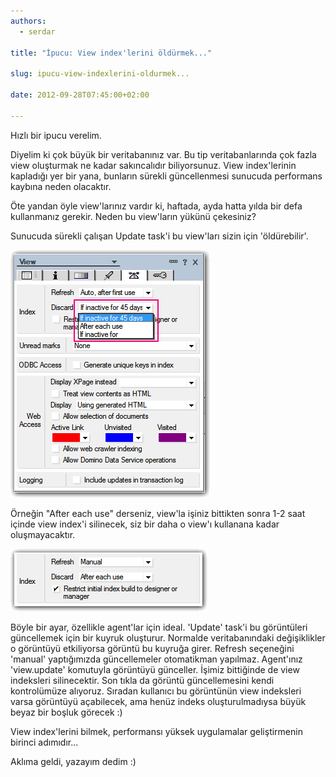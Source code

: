 ```yaml
---
authors:
  - serdar

title: "İpucu: View index'lerini öldürmek..."

slug: ipucu-view-indexlerini-oldurmek...

date: 2012-09-28T07:45:00+02:00

---
```


Hızlı bir ipucu verelim.

Diyelim ki çok büyük bir veritabanınız var. Bu tip veritabanlarında çok fazla view oluşturmak ne kadar sakıncalıdır biliyorsunuz. View index'lerinin kapladığı yer bir yana, bunların sürekli güncellenmesi sunucuda performans kaybına neden olacaktır.
<!-- more -->
Öte yandan öyle view'larınız vardır ki, haftada, ayda hatta yılda bir defa kullanmanız gerekir. Neden bu view'ların yükünü çekesiniz?

Sunucuda sürekli çalışan Update task'i bu view'ları sizin için 'öldürebilir'.

![Image:İpucu: View index’lerini öldürmek...](../../images/imported/ipucu-view-indexlerini-oldurmek-M2.gif)

Örneğin "After each use" derseniz, view'la işiniz bittikten sonra 1-2 saat içinde view index'i silinecek, siz bir daha o view'ı kullanana kadar oluşmayacaktır.

![Image:İpucu: View index’lerini öldürmek...](../../images/imported/ipucu-view-indexlerini-oldurmek-M3.gif)

Böyle bir ayar, özellikle agent'lar için ideal. 'Update' task'i bu görüntüleri güncellemek için bir kuyruk oluşturur. Normalde veritabanındaki değişiklikler o görüntüyü etkiliyorsa görüntü bu kuyruğa girer. Refresh seçeneğini 'manual' yaptığımızda güncellemeler otomatikman yapılmaz. Agent'ınız 'view.update' komutuyla görüntüyü günceller. İşimiz bittiğinde de view indeksleri silinecektir. Son tıkla da görüntü güncellemesini kendi kontrolümüze alıyoruz. Sıradan kullanıcı bu görüntünün view indeksleri varsa görüntüyü açabilecek, ama henüz indeks oluşturulmadıysa büyük beyaz bir boşluk görecek :)

View index'lerini bilmek, performansı yüksek uygulamalar geliştirmenin birinci adımıdır...

Aklıma geldi, yazayım dedim :)
